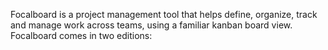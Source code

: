 Focalboard is a project management tool that helps define, organize, track and manage work across teams, using a familiar kanban board view. Focalboard comes in two editions: 